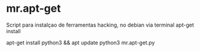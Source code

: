 # mr.apt-get

Script para instalçao de ferramentas hacking, no debian via terminal apt-get install

apt-get install python3 && apt update python3 mr.apt-get.py
